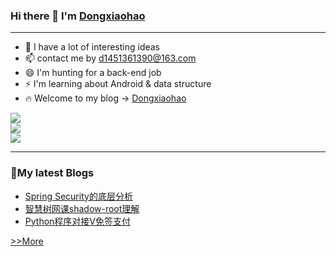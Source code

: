 ### Hi there 👋 I'm <a href="http://dongxiaohao.top/">Dongxiaohao</a>

<hr>

- 🤔 I have a lot of interesting ideas
- 📫 contact me by d1451361390@163.com
- 😄 I'm hunting for a back-end job
- ⚡ I'm learning about Android & data structure
- 🔥 Welcome to my blog -> <a href='http://dongxiaohao.top/'>Dongxiaohao</a>  
  
![](https://img.shields.io/badge/%E5%86%99%E4%BD%9C%E5%B7%A5%E5%85%B7-IDEA-blue)  
![](https://img.shields.io/badge/%E5%86%99%E4%BD%9C%E5%B7%A5%E5%85%B7-VSCODE-yellowgreen)  
![](https://img.shields.io/badge/%E5%86%99%E4%BD%9C%E5%B7%A5%E5%85%B7-PyCharm-green)  

<hr>

### 🎨My latest Blogs
 - <a href='https://dongxiaohao.top/2022/07/04/springboot-security%e5%ba%95%e5%b1%82%e6%b5%81%e7%a8%8b%e5%88%86%e6%9e%90/'>Spring Security的底层分析</a>
 - <a href='https://dongxiaohao.top/2022/05/31/%e5%b0%9d%e8%af%95%e4%bd%bf%e7%94%a8selenium%e6%99%ba%e6%85%a7%e6%a0%91%e8%87%aa%e5%8a%a8%e5%8c%96%e7%ad%94%e9%a2%98/'>智慧树网课shadow-root理解</a>
 - <a href='https://dongxiaohao.top/2022/04/04/python%e4%b8%8ev%e5%85%8d%e7%ad%be%e6%94%af%e4%bb%98%e5%af%b9%e6%8e%a5/'>Python程序对接V免签支付</a>

<a href='https://dongxiaohao.top/%e6%97%b6%e5%85%89%e8%bd%b4/'>&gt;&gt;More</a>



